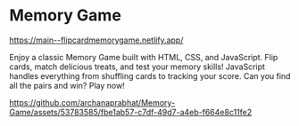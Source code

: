 # Memory Game

https://main--flipcardmemorygame.netlify.app/

Enjoy a classic Memory Game built with HTML, CSS, and JavaScript. Flip cards, match delicious treats, and test your memory skills! JavaScript handles everything from shuffling cards to tracking your score. Can you find all the pairs and win? Play now!

https://github.com/archanaprabhat/Memory-Game/assets/53783585/fbe1ab57-c7df-49d7-a4eb-f664e8c11fe2

